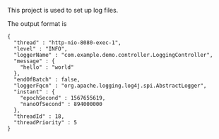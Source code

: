 This project is used to set up log files.

The output format is

```
{
  "thread" : "http-nio-8080-exec-1",
  "level" : "INFO",
  "loggerName" : "com.example.demo.controller.LoggingController",
  "message" : {
    "hello" : "world"
  },
  "endOfBatch" : false,
  "loggerFqcn" : "org.apache.logging.log4j.spi.AbstractLogger",
  "instant" : {
    "epochSecond" : 1567655619,
    "nanoOfSecond" : 894000000
  },
  "threadId" : 18,
  "threadPriority" : 5
}

```
